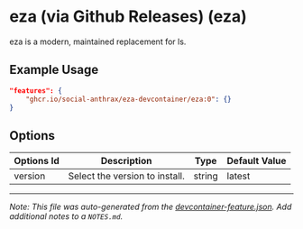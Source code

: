 
# eza (via Github Releases) (eza)

eza is a modern, maintained replacement for ls.

## Example Usage

```json
"features": {
    "ghcr.io/social-anthrax/eza-devcontainer/eza:0": {}
}
```

## Options

| Options Id | Description | Type | Default Value |
|-----|-----|-----|-----|
| version | Select the version to install. | string | latest |



---

_Note: This file was auto-generated from the [devcontainer-feature.json](https://github.com/social-anthrax/eza-devcontainer/blob/main/src/eza/devcontainer-feature.json).  Add additional notes to a `NOTES.md`._
